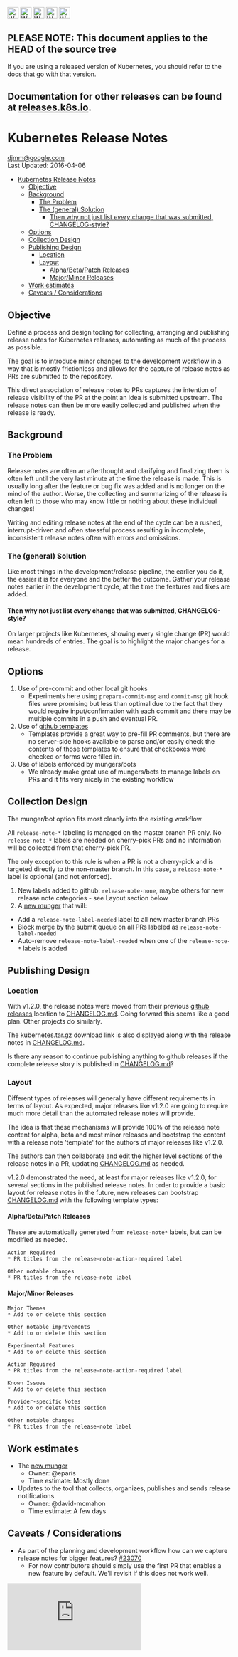 <!-- BEGIN MUNGE: UNVERSIONED_WARNING -->

<!-- BEGIN STRIP_FOR_RELEASE -->

<img src="http://kubernetes.io/img/warning.png" alt="WARNING"
     width="25" height="25">
<img src="http://kubernetes.io/img/warning.png" alt="WARNING"
     width="25" height="25">
<img src="http://kubernetes.io/img/warning.png" alt="WARNING"
     width="25" height="25">
<img src="http://kubernetes.io/img/warning.png" alt="WARNING"
     width="25" height="25">
<img src="http://kubernetes.io/img/warning.png" alt="WARNING"
     width="25" height="25">

<h2>PLEASE NOTE: This document applies to the HEAD of the source tree</h2>

If you are using a released version of Kubernetes, you should
refer to the docs that go with that version.

Documentation for other releases can be found at
[releases.k8s.io](http://releases.k8s.io).
</strong>
--

<!-- END STRIP_FOR_RELEASE -->

<!-- END MUNGE: UNVERSIONED_WARNING -->


# Kubernetes Release Notes

[djmm@google.com](mailto:djmm@google.com)<BR>
Last Updated: 2016-04-06

<!-- BEGIN MUNGE: GENERATED_TOC -->

- [Kubernetes Release Notes](#kubernetes-release-notes)
  - [Objective](#objective)
  - [Background](#background)
    - [The Problem](#the-problem)
    - [The (general) Solution](#the-general-solution)
      - [Then why not just list *every* change that was submitted, CHANGELOG-style?](#then-why-not-just-list-every-change-that-was-submitted-changelog-style)
  - [Options](#options)
  - [Collection Design](#collection-design)
  - [Publishing Design](#publishing-design)
    - [Location](#location)
    - [Layout](#layout)
      - [Alpha/Beta/Patch Releases](#alphabetapatch-releases)
      - [Major/Minor Releases](#majorminor-releases)
  - [Work estimates](#work-estimates)
  - [Caveats / Considerations](#caveats--considerations)

<!-- END MUNGE: GENERATED_TOC -->

## Objective

Define a process and design tooling for collecting, arranging and publishing
release notes for Kubernetes releases, automating as much of the process as
possible.

The goal is to introduce minor changes to the development workflow
in a way that is mostly frictionless and allows for the capture of release notes
as PRs are submitted to the repository.

This direct association of release notes to PRs captures the intention of
release visibility of the PR at the point an idea is submitted upstream.
The release notes can then be more easily collected and published when the
release is ready.

## Background

### The Problem

Release notes are often an afterthought and clarifying and finalizing them
is often left until the very last minute at the time the release is made.
This is usually long after the feature or bug fix was added and is no longer on
the mind of the author.  Worse, the collecting and summarizing of the
release is often left to those who may know little or nothing about these
individual changes!

Writing and editing release notes at the end of the cycle can be a rushed,
interrupt-driven and often stressful process resulting in incomplete,
inconsistent release notes often with errors and omissions.

### The (general) Solution

Like most things in the development/release pipeline, the earlier you do it,
the easier it is for everyone and the better the outcome.  Gather your release
notes earlier in the development cycle, at the time the features and fixes are
added.

#### Then why not just list *every* change that was submitted, CHANGELOG-style?

On larger projects like Kubernetes, showing every single change (PR) would mean
hundreds of entries.  The goal is to highlight the major changes for a release.

## Options

1. Use of pre-commit and other local git hooks
   * Experiments here using `prepare-commit-msg` and `commit-msg` git hook files
     were promising but less than optimal due to the fact that they would
     require input/confirmation with each commit and there may be multiple
     commits in a push and eventual PR.
1. Use of [github templates](https://github.com/blog/2111-issue-and-pull-request-templates)
   * Templates provide a great way to pre-fill PR comments, but there are no
     server-side hooks available to parse and/or easily check the contents of
     those templates to ensure that checkboxes were checked or forms were filled
     in.
1. Use of labels enforced by mungers/bots
   * We already make great use of mungers/bots to manage labels on PRs and it
     fits very nicely in the existing workflow

## Collection Design

The munger/bot option fits most cleanly into the existing workflow.

All `release-note-*` labeling is managed on the master branch PR only.
No `release-note-*` labels are needed on cherry-pick PRs and no information
will be collected from that cherry-pick PR.

The only exception to this rule is when a PR is not a cherry-pick and is
targeted directly to the non-master branch.  In this case, a `release-note-*`
label is optional (and not enforced).

1. New labels added to github: `release-note-none`, maybe others for new release note categories - see Layout section below
1. A [new munger](https://github.com/kubernetes/kubernetes/issues/23409) that will:
  * Add a `release-note-label-needed` label to all new master branch PRs
  * Block merge by the submit queue on all PRs labeled as `release-note-label-needed`
  * Auto-remove `release-note-label-needed` when one of the `release-note-*` labels is added

## Publishing Design

### Location

With v1.2.0, the release notes were moved from their previous [github releases](https://github.com/kubernetes/kubernetes/releases)
location to [CHANGELOG.md](../../CHANGELOG.md).  Going forward this seems like a good plan.
Other projects do similarly.

The kubernetes.tar.gz download link is also displayed along with the release notes
in [CHANGELOG.md](../../CHANGELOG.md).

Is there any reason to continue publishing anything to github releases if
the complete release story is published in [CHANGELOG.md](../../CHANGELOG.md)?

### Layout

Different types of releases will generally have different requirements in
terms of layout.  As expected, major releases like v1.2.0 are going
to require much more detail than the automated release notes will provide.

The idea is that these mechanisms will provide 100% of the release note
content for alpha, beta and most minor releases and bootstrap the content
with a release note 'template' for the authors of major releases like v1.2.0.

The authors can then collaborate and edit the higher level sections of the
release notes in a PR, updating [CHANGELOG.md](../../CHANGELOG.md) as needed.

v1.2.0 demonstrated the need, at least for major releases like v1.2.0, for
several sections in the published release notes.
In order to provide a basic layout for release notes in the future,
new releases can bootstrap [CHANGELOG.md](../../CHANGELOG.md) with the following template types:

#### Alpha/Beta/Patch Releases

These are automatically generated from `release-note*` labels, but can be modified as needed.

```
Action Required
* PR titles from the release-note-action-required label

Other notable changes
* PR titles from the release-note label
```

#### Major/Minor Releases

```
Major Themes
* Add to or delete this section

Other notable improvements
* Add to or delete this section

Experimental Features
* Add to or delete this section

Action Required
* PR titles from the release-note-action-required label

Known Issues
* Add to or delete this section

Provider-specific Notes
* Add to or delete this section

Other notable changes
* PR titles from the release-note label
```

## Work estimates

* The [new munger](https://github.com/kubernetes/kubernetes/issues/23409)
  * Owner: @eparis
  * Time estimate: Mostly done
* Updates to the tool that collects, organizes, publishes and sends release
  notifications.
  * Owner: @david-mcmahon
  * Time estimate: A few days


## Caveats / Considerations

* As part of the planning and development workflow how can we capture
  release notes for bigger features?
  [#23070](https://github.com/kubernetes/kubernetes/issues/23070)
  * For now contributors should simply use the first PR that enables a new
    feature by default.  We'll revisit if this does not work well.


<!-- BEGIN MUNGE: GENERATED_ANALYTICS -->
[![Analytics](https://kubernetes-site.appspot.com/UA-36037335-10/GitHub/docs/proposals/release-notes.md?pixel)]()
<!-- END MUNGE: GENERATED_ANALYTICS -->
